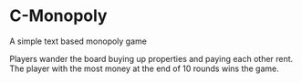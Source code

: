 # C-Monopoly

A simple text based monopoly game

Players wander the board buying up properties and paying each other rent. The player with the most money at the end of 10 rounds wins the game.
